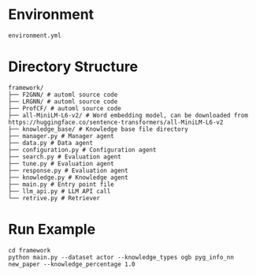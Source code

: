 # Environment
    environment.yml

# Directory Structure
    framework/ 
    ├── F2GNN/ # automl source code 
    ├── LRGNN/ # automl source code 
    ├── ProfCF/ # automl source code 
    ├── all-MiniLM-L6-v2/ # Word embedding model, can be downloaded from https://huggingface.co/sentence-transformers/all-MiniLM-L6-v2 
    ├── knowledge_base/ # Knowledge base file directory 
    ├── manager.py # Manager agent 
    ├── data.py # Data agent 
    ├── configuration.py # Configuration agent 
    ├── search.py # Evaluation agent 
    ├── tune.py # Evaluation agent 
    ├── response.py # Evaluation agent 
    ├── knowledge.py # Knowledge agent 
    ├── main.py # Entry point file 
    ├── llm_api.py # LLM API call 
    └── retrive.py # Retriever

# Run Example
    cd framework
    python main.py --dataset actor --knowledge_types ogb pyg_info_nn new_paper --knowledge_percentage 1.0
